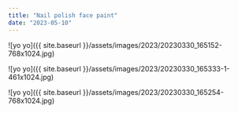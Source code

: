 ```yaml
---
title: "Nail polish face paint"
date: "2023-05-10"
---
```


![yo yo]({{ site.baseurl }}/assets/images/2023/20230330_165152-768x1024.jpg)

![yo yo]({{ site.baseurl }}/assets/images/2023/20230330_165333-1-461x1024.jpg)

![yo yo]({{ site.baseurl }}/assets/images/2023/20230330_165254-768x1024.jpg)
